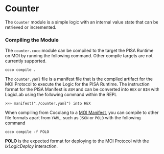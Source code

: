 # Counter
The `Counter` module is a simple logic with an internal 
value state that can be retrieved or incremented.

### Compiling the Module
The `counter.coco` module can be compiled to the target the PISA Runtime on MOI
by running the following command. Other compile targets are not currently supported.
```shell
coco compile .
```

The `counter.yaml` file is a manifest file that is the compiled artifact for 
the MOI Protocol to execute the Logic for the PISA Runtime. The instruction 
format for the PISA Manifest is `ASM` and can be converted into `HEX` or `BIN` 
with LogicLab using the following command within the REPL
```
>>> manifest("./counter.yaml") into HEX
```

When compiling from Cocolang to a [MOI Manifest](https://sarvalabs.notion.site/Logic-Manifest-Standard-93f5fee1af8d4c3cad155b9827b97930?pvs=4), 
you can compile to other file formats apart from `YAML`, such as `JSON` or `POLO` with the following command
```shell
coco compile -f POLO
```

**POLO** is the expected format for deploying to the MOI Protocol with the _IxLogicDeploy_ interaction.